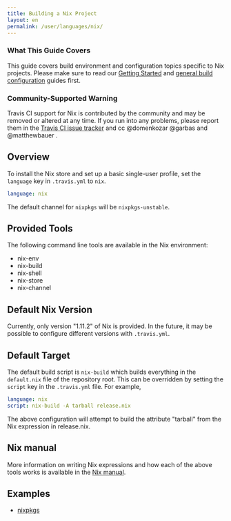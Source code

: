 ```yaml
---
title: Building a Nix Project
layout: en
permalink: /user/languages/nix/
---
```


### What This Guide Covers

This guide covers build environment and configuration topics specific to Nix projects. Please make sure to read our [Getting Started](/user/getting-started/) and [general build configuration](/user/customizing-the-build/) guides first.

<div id="toc"></div>

### Community-Supported Warning

Travis CI support for Nix is contributed by the community and may be removed
or altered at any time. If you run into any problems, please report them in the
[Travis CI issue tracker](https://github.com/travis-ci/travis-ci/issues/new?labels=community:nix)
and cc @domenkozar @garbas and @matthewbauer .

## Overview

To install the Nix store and set up a basic single-user profile, set the `language` key in `.travis.yml` to `nix`.

```yaml
language: nix
```

The default channel for `nixpkgs` will be `nixpkgs-unstable`.

## Provided Tools

The following command line tools are available in the Nix environment:

- nix-env
- nix-build
- nix-shell
- nix-store
- nix-channel

## Default Nix Version

Currently, only version "1.11.2" of Nix is provided. In the future, it may be possible to configure different versions with `.travis.yml`.

## Default Target

The default build script is `nix-build` which builds everything in the `default.nix` file of the repository root. This can be overridden by setting the `script` key in the `.travis.yml` file. For example,

```yaml
language: nix
script: nix-build -A tarball release.nix
```

The above configuration will attempt to build the attribute "tarball" from the Nix expression in release.nix.

## Nix manual

More information on writing Nix expressions and how each of the above tools works is available in the [Nix manual](https://nixos.org/nix/manual/).

## Examples

- [nixpkgs](https://github.com/NixOS/nixpkgs/blob/master/.travis.yml)
